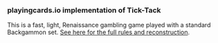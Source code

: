 ### playingcards.io implementation of Tick-Tack

This is a fast, light, Renaissance gambling game played with a standard
Backgammon set. [See here for the full rules and reconstruction](http://jducoeur.org/game-hist/game-recon-ticktack.html).
